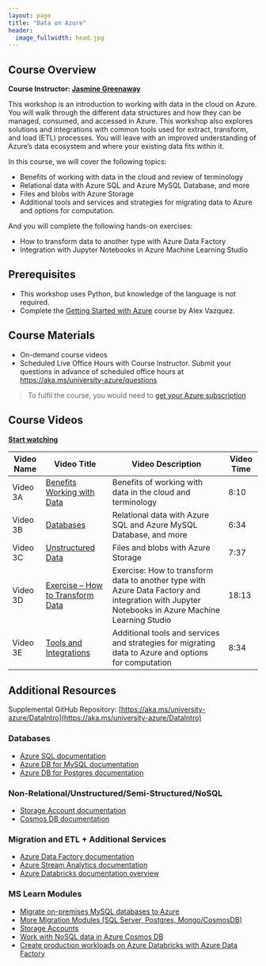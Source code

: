 ```yaml
---
layout: page
title: "Data on Azure"
header:
  image_fullwidth: head.jpg
---
```


## Course Overview 

**Course Instructor: <a href="/about/#paladique">Jasmine Greenaway</a>**

This workshop is an introduction to working with data in the cloud on Azure. You will walk through the different data structures and how they can be managed, consumed, and accessed in Azure. This workshop also explores solutions and integrations with common tools used for extract, transform, and load (ETL) processes. You will leave with an improved understanding of Azure’s data ecosystem and where your existing data fits within it. 

In this course, we will cover the following topics:  

 * Benefits of working with data in the cloud and review of terminology 
 * Relational data with Azure SQL and Azure MySQL Database, and more 
 * Files and blobs with Azure Storage 
 * Additional tools and services and strategies for migrating data to Azure and options for computation. 

And you will complete the following hands-on exercises: 

 * How to transform data to another type with Azure Data Factory  
 * Integration with Jupyter Notebooks in Azure Machine Learning Studio 

## Prerequisites  

 * This workshop uses Python, but knowledge of the language is not required.  
 * Complete the [Getting Started with Azure](../get-started/) course by Alex Vazquez. 

## Course Materials 

 * On-demand course videos
 * Scheduled Live Office Hours with Course Instructor. Submit your questions in advance of scheduled office hours at https://aka.ms/university-azure/questions 

> To fulfil the course, you would need to [get your Azure subscription](/getting-azure/)



## Course Videos 

[**Start watching**](1)

| Video Name | Video Title | Video Description | Video Time |
|------------|-------------|-------------------|------------|
| Video 3A | [Benefits Working with Data](1) | Benefits of working with data in the cloud and terminology | 8:10 | 
| Video 3B | [Databases](2) | Relational data with Azure SQL and Azure MySQL Database, and more | 6:34 | 
| Video 3C | [Unstructured Data](3) | Files and blobs with Azure Storage | 7:37 | 
| Video 3D | [Exercise – How to Transform Data](4) | Exercise: How to transform data to another type with Azure Data Factory and integration with Jupyter Notebooks in Azure Machine Learning Studio | 18:13 | 
| Video 3E | [Tools and Integrations](5) | Additional tools and services and strategies for migrating data to Azure and options for computation | 8:34 | 

## Additional Resources 

Supplemental GitHub Repository: [https://aka.ms/university-azure/DataIntro](https://aka.ms/university-azure/DataIntro) 

### Databases 

 * [Azure SQL documentation](https://docs.microsoft.com/azure/azure-sql/)   
 * [Azure DB for MySQL documentation](https://docs.microsoft.com/azure/mysql/)  
 * [Azure DB for Postgres documentation](https://docs.microsoft.com/azure/postgresql) 


### Non-Relational/Unstructured/Semi-Structured/NoSQL 

 * [Storage Account documentation](https://docs.microsoft.com/enus/azure/storage/) 
 * [Cosmos DB documentation](https://docs.microsoft.com/enus/azure/cosmosdb/)

### Migration and ETL + Additional Services 

 * [Azure Data Factory documentation](https://docs.microsoft.com/en-us/azure/data-factory/) 
 * [Azure Stream Analytics documentation](https://docs.microsoft.com/en-us/azure/stream-analytics/) 
 * [Azure Databricks documentation overview](https://docs.microsoft.com/en-us/azure/azure-databricks/) 

### MS Learn Modules 

 * [Migrate on-premises MySQL databases to Azure](https://docs.microsoft.com/enus/learn/modules/migrateonpremisesmysqldatabases/)
 * [More Migration Modules (SQL Server, Postgres, Mongo/CosmosDB)](https://docs.microsoft.com/en-us/learn/browse/?terms=migrate&roles=data-analyst%2Cdata-engineer%2Cdatabase-administrator) 
 * [Storage Accounts](https://docs.microsoft.com/enus/learn/browse/?term=azure%20storage) 
 * [Work with NoSQL data in Azure Cosmos DB](https://docs.microsoft.com/en-us/learn/paths/work-with-nosql-data-in-azure-cosmos-db/)  
 * [Create production workloads on Azure Databricks with Azure Data Factory](https://docs.microsoft.com/en-us/learn/modules/create-production-workloads-azure-databricks-azure-data-factory/)

